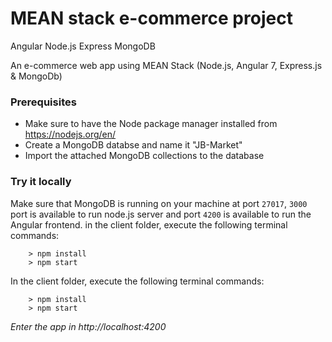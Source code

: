 # MEAN stack e-commerce project
Angular Node.js Express MongoDB

An e-commerce web app using MEAN Stack (Node.js, Angular 7, Express.js & MongoDb)

### Prerequisites
- Make sure to have the Node package manager installed from https://nodejs.org/en/
- Create a MongoDB databse and name it "JB-Market"
- Import the attached MongoDB collections to the database  

### Try it locally
Make sure that MongoDB is running on your machine at port `27017`, `3000` port is available to run node.js server and port `4200` is available to run the Angular frontend. in the client folder, execute the following terminal commands:
```
    > npm install
    > npm start

```

In the client folder, execute the following terminal commands: 
```
    > npm install
    > npm start

```
_Enter the app in http://localhost:4200_
